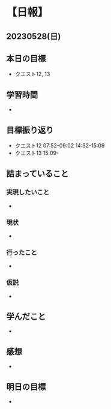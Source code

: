 # 【日報】
## 20230528(日)
## 本日の目標
- クエスト12, 13

## 学習時間
- 

## 目標振り返り
- クエスト12 07:52-09:02 14:32-15:09
- クエスト13 15:09-

## 詰まっていること
### 実現したいこと 
- 
### 現状
- 
### 行ったこと 
- 
### 仮説
- 

## 学んだこと
- 

## 感想
- 

## 明日の目標
- 


